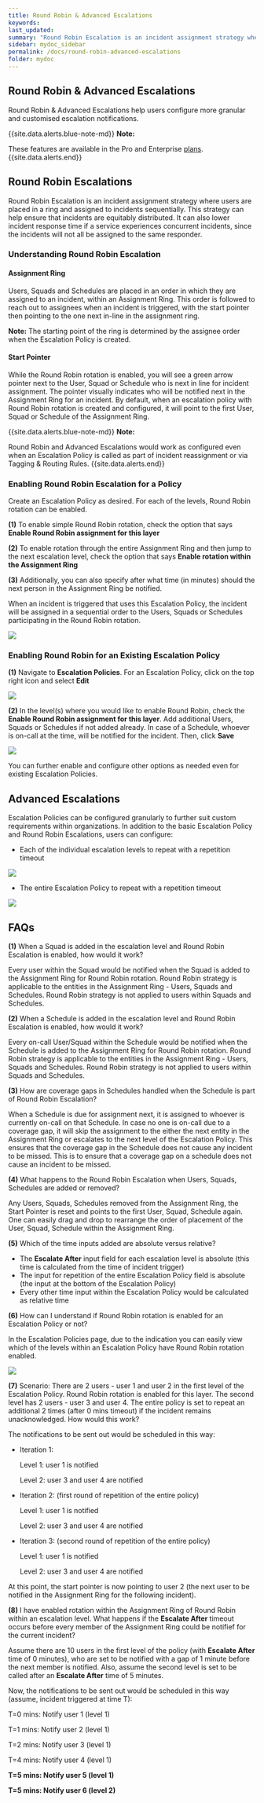 ```yaml
---
title: Round Robin & Advanced Escalations
keywords:
last_updated:
summary: "Round Robin Escalation is an incident assignment strategy where users are placed in a ring and assigned to incidents sequentially. With advanced escalations, one can further set up granular notification rules"
sidebar: mydoc_sidebar
permalink: /docs/round-robin-advanced-escalations
folder: mydoc
---
```

## Round Robin & Advanced Escalations

Round Robin & Advanced Escalations help users configure more granular and customised escalation notifications.

{{site.data.alerts.blue-note-md}}
**Note:**

These features are available in the Pro and Enterprise [plans](https://www.squadcast.com/pricing).
{{site.data.alerts.end}}

## Round Robin Escalations

Round Robin Escalation is an incident assignment strategy where users are placed in a ring and assigned to incidents sequentially. This strategy can help ensure that incidents are equitably distributed. It can also lower incident response time if a service experiences concurrent incidents, since the incidents will not all be assigned to the same responder.

### Understanding Round Robin Escalation

#### Assignment Ring

Users, Squads and Schedules are placed in an order in which they are assigned to an incident, within an Assignment Ring. This order is followed to reach out to assignees when an incident is triggered, with the start pointer then pointing to the one next in-line in the assignment ring.

**Note:** The starting point of the ring is determined by the assignee order when the Escalation Policy is created.

#### Start Pointer

While the Round Robin rotation is enabled, you will see a green arrow pointer next to the User, Squad or Schedule who is next in line for incident assignment. The pointer visually indicates who will be notified next in the Assignment Ring for an incident. By default, when an escalation policy with Round Robin rotation is created and configured, it will point to the first User, Squad or Schedule of the Assignment Ring.

{{site.data.alerts.blue-note-md}}
**Note:**

Round Robin and Advanced Escalations would work as configured even when an Escalation Policy is called as part of incident reassignment or via Tagging & Routing Rules.
{{site.data.alerts.end}}

### Enabling Round Robin Escalation for a Policy

Create an Escalation Policy as desired. For each of the levels, Round Robin rotation can be enabled.

**(1)** To enable simple Round Robin rotation, check the option that says **Enable Round Robin assignment for this layer**

**(2)** To enable rotation through the entire Assignment Ring and then jump to the next escalation level, check the option that says **Enable rotation within the Assignment Ring**

**(3)** Additionally, you can also specify after what time (in minutes) should the next person in the Assignment Ring be notified.

When an incident is triggered that uses this Escalation Policy, the incident will be assigned in a sequential order to the Users, Squads or Schedules participating in the Round Robin rotation.

![](images/round_robin_1.png)

### Enabling Round Robin for an Existing Escalation Policy

**(1)** Navigate to **Escalation Policies**. For an Escalation Policy, click on the top right icon and select **Edit**

![](images/round_robin_4.png)

**(2)** In the level(s) where you would like to enable Round Robin, check the **Enable Round Robin assignment for this layer**. 
Add additional Users, Squads or Schedules if not added already. In case of a Schedule, whoever is on-call at the time, will be notified for the incident. Then, click **Save**

![](images/round_robin_5.png)

You can further enable and configure other options as needed even for existing Escalation Policies.

## Advanced Escalations

Escalation Policies can be configured granularly to further suit custom requirements within organizations. In addition to the basic Escalation Policy and Round Robin Escalations, users can configure:
- Each of the individual escalation levels to repeat with a repetition timeout

![](images/round_robin_2.png)

- The entire Escalation Policy to repeat with a repetition timeout

![](images/round_robin_3.png)

## FAQs

**(1)** When a Squad is added in the escalation level and Round Robin Escalation is enabled, how would it work?

Every user within the Squad would be notified when the Squad is added to the Assignment Ring for Round Robin rotation. Round Robin strategy is applicable to the entities in the Assignment Ring - Users, Squads and Schedules. Round Robin strategy is not applied to users within Squads and Schedules.

**(2)** When a Schedule is added in the escalation level and Round Robin Escalation is enabled, how would it work?

Every on-call User/Squad within the Schedule would be notified when the Schedule is added to the Assignment Ring for Round Robin rotation. Round Robin strategy is applicable to the entities in the Assignment Ring - Users, Squads and Schedules. Round Robin strategy is not applied to users within Squads and Schedules.

**(3)** How are coverage gaps in Schedules handled when the Schedule is part of Round Robin Escalation?

When a Schedule is due for assignment next, it is assigned to whoever is currently on-call on that Schedule. In case no one is on-call due to a coverage gap, it will skip the assignment to the either the next entity in the Assignment Ring or escalates to the next level of the Escalation Policy. This ensures that the coverage gap in the Schedule does not cause any incident to be missed. This is to ensure that a coverage gap on a schedule does not cause an incident to be missed.

**(4)** What happens to the Round Robin Escalation when Users, Squads, Schedules are added or removed?

Any Users, Squads, Schedules removed from the Assignment Ring, the Start Pointer is reset and points to the first User, Squad, Schedule again. One can easily drag and drop to rearrange the order of placement of the User, Squad, Schedule within the Assignment Ring.

**(5)** Which of the time inputs added are absolute versus relative?

- The **Escalate After** input field for each escalation level is absolute (this time is calculated from the time of incident trigger)
- The input for repetition of the entire Escalation Policy field is absolute (the input at the bottom of the Escalation Policy)
- Every other time input within the Escalation Policy would be calculated as relative time

**(6)** How can I understand if Round Robin rotation is enabled for an Escalation Policy or not?

In the Escalation Policies page, due to the indication you can easily view which of the levels within an Escalation Policy have Round Robin rotation enabled.

![](images/round_robin_6.png)

**(7)** Scenario: There are 2 users - user 1 and user 2 in the first level of the Escalation Policy. Round Robin rotation is enabled for this layer. The second level has 2 users - user 3 and user 4. The entire policy is set to repeat an additional 2 times (after 0 mins timeout) if the incident remains unacknowledged. How would this work?

The notifications to be sent out would be scheduled in this way:
- Iteration 1:

    Level 1: user 1 is notified

    Level 2: user 3 and user 4 are notified

- Iteration 2: (first round of repetition of the entire policy)

    Level 1: user 1 is notified

    Level 2: user 3 and user 4 are notified

- Iteration 3: (second round of repetition of the entire policy)

    Level 1: user 1 is notified

    Level 2: user 3 and user 4 are notified

At this point, the start pointer is now pointing to user 2 (the next user to be notified in the Assignment Ring for the following incident).

**(8)** I have enabled rotation within the Assignment Ring of Round Robin within an escalation level. What happens if the **Escalate After** timeout occurs before every member of the Assignment Ring could be notifief for the current incident?

Assume there are 10 users in the first level of the policy (with **Escalate After** time of 0 minutes), who are set to be notified with a gap of 1 minute before the next member is notified. Also, assume the second level is set to be called after an **Escalate After** time of 5 minutes. 

Now, the notifications to be sent out would be scheduled in this way (assume, incident triggered at time T):

T=0 mins: Notify user 1 (level 1)

T=1 mins: Notify user 2 (level 1)

T=2 mins: Notify user 3 (level 1)

T=4 mins: Notify user 4 (level 1)

**T=5 mins: Notify user 5 (level 1)**

**T=5 mins: Notify user 6 (level 2)**